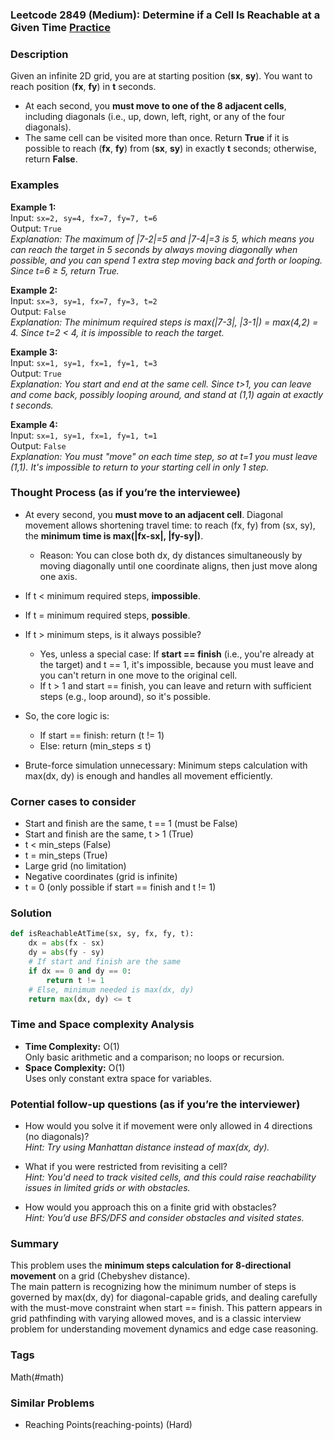 ### Leetcode 2849 (Medium): Determine if a Cell Is Reachable at a Given Time [Practice](https://leetcode.com/problems/determine-if-a-cell-is-reachable-at-a-given-time)

### Description  
Given an infinite 2D grid, you are at starting position (**sx**, **sy**). You want to reach position (**fx**, **fy**) in **t** seconds.  
- At each second, you **must move to one of the 8 adjacent cells**, including diagonals (i.e., up, down, left, right, or any of the four diagonals).
- The same cell can be visited more than once.
Return **True** if it is possible to reach (**fx**, **fy**) from (**sx**, **sy**) in exactly **t** seconds; otherwise, return **False**.

### Examples  

**Example 1:**  
Input: `sx=2, sy=4, fx=7, fy=7, t=6`  
Output: `True`  
*Explanation: The maximum of |7-2|=5 and |7-4|=3 is 5, which means you can reach the target in 5 seconds by always moving diagonally when possible, and you can spend 1 extra step moving back and forth or looping. Since t=6 ≥ 5, return True.*

**Example 2:**  
Input: `sx=3, sy=1, fx=7, fy=3, t=2`  
Output: `False`  
*Explanation: The minimum required steps is max(|7-3|, |3-1|) = max(4,2) = 4. Since t=2 < 4, it is impossible to reach the target.*

**Example 3:**  
Input: `sx=1, sy=1, fx=1, fy=1, t=3`  
Output: `True`  
*Explanation: You start and end at the same cell. Since t>1, you can leave and come back, possibly looping around, and stand at (1,1) again at exactly t seconds.*

**Example 4:**  
Input: `sx=1, sy=1, fx=1, fy=1, t=1`  
Output: `False`  
*Explanation: You must "move" on each time step, so at t=1 you must leave (1,1). It's impossible to return to your starting cell in only 1 step.*

### Thought Process (as if you’re the interviewee)  
- At every second, you **must move to an adjacent cell**. Diagonal movement allows shortening travel time: to reach (fx, fy) from (sx, sy), the **minimum time is max(|fx-sx|, |fy-sy|)**.
  - Reason: You can close both dx, dy distances simultaneously by moving diagonally until one coordinate aligns, then just move along one axis.
- If t < minimum required steps, **impossible**.
- If t = minimum required steps, **possible**.
- If t > minimum steps, is it always possible?
  - Yes, unless a special case: If **start == finish** (i.e., you're already at the target) and t == 1, it's impossible, because you must leave and you can't return in one move to the original cell.
  - If t > 1 and start == finish, you can leave and return with sufficient steps (e.g., loop around), so it's possible.

- So, the core logic is:
  - If start == finish: return (t != 1)
  - Else: return (min_steps ≤ t)
- Brute-force simulation unnecessary: Minimum steps calculation with max(dx, dy) is enough and handles all movement efficiently.

### Corner cases to consider  
- Start and finish are the same, t == 1 (must be False)
- Start and finish are the same, t > 1 (True)
- t < min_steps (False)
- t = min_steps (True)
- Large grid (no limitation)
- Negative coordinates (grid is infinite)
- t = 0 (only possible if start == finish and t != 1)

### Solution

```python
def isReachableAtTime(sx, sy, fx, fy, t):
    dx = abs(fx - sx)
    dy = abs(fy - sy)
    # If start and finish are the same
    if dx == 0 and dy == 0:
        return t != 1
    # Else, minimum needed is max(dx, dy)
    return max(dx, dy) <= t
```

### Time and Space complexity Analysis  

- **Time Complexity:** O(1)  
  Only basic arithmetic and a comparison; no loops or recursion.
- **Space Complexity:** O(1)  
  Uses only constant extra space for variables.

### Potential follow-up questions (as if you’re the interviewer)  

- How would you solve it if movement were only allowed in 4 directions (no diagonals)?  
  *Hint: Try using Manhattan distance instead of max(dx, dy).*

- What if you were restricted from revisiting a cell?  
  *Hint: You'd need to track visited cells, and this could raise reachability issues in limited grids or with obstacles.*

- How would you approach this on a finite grid with obstacles?  
  *Hint: You’d use BFS/DFS and consider obstacles and visited states.*

### Summary
This problem uses the **minimum steps calculation for 8-directional movement** on a grid (Chebyshev distance).  
The main pattern is recognizing how the minimum number of steps is governed by max(dx, dy) for diagonal-capable grids, and dealing carefully with the must-move constraint when start == finish. This pattern appears in grid pathfinding with varying allowed moves, and is a classic interview problem for understanding movement dynamics and edge case reasoning.

### Tags
Math(#math)

### Similar Problems
- Reaching Points(reaching-points) (Hard)